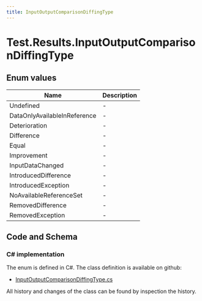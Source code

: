 ```yaml
---
title: InputOutputComparisonDiffingType
---
```


# Test.Results.InputOutputComparisonDiffingType



## Enum values

| Name            | Description                                                    |
|-----------------|----------------------------------------------------------------|
| Undefined |  -  |
| DataOnlyAvailableInReference |  -  |
| Deterioration |  -  |
| Difference |  -  |
| Equal |  -  |
| Improvement |  -  |
| InputDataChanged |  -  |
| IntroducedDifference |  -  |
| IntroducedException |  -  |
| NoAvailableReferenceSet |  -  |
| RemovedDifference |  -  |
| RemovedException |  -  |


## Code and Schema

### C# implementation

The enum is defined in C#. The class definition is available on github:

- [InputOutputComparisonDiffingType.cs](https://github.com/BHoM/BHoM/blob/develop/Test_oM/Results/Enums/InputOutputComparisonDiffingType.cs)

All history and changes of the class can be found by inspection the history.
